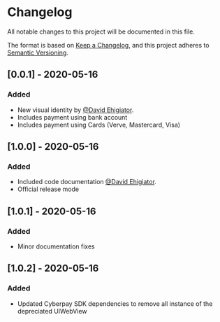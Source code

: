 # Changelog
All notable changes to this project will be documented in this file.

The format is based on [Keep a Changelog](https://keepachangelog.com/en/1.0.0/),
and this project adheres to [Semantic Versioning](https://semver.org/spec/v2.0.0.html).


## [0.0.1] - 2020-05-16
### Added
- New visual identity by [@David Ehigiator](https://github.com/davidehigiator).
- Includes payment using bank account
- Includes payment using Cards (Verve, Mastercard, Visa)

## [1.0.0] - 2020-05-16
### Added
- Included code documentation [@David Ehigiator](https://github.com/davidehigiator).
- Official release mode

## [1.0.1] - 2020-05-16
### Added
- Minor documentation fixes


## [1.0.2] - 2020-05-16
### Added
- Updated Cyberpay SDK dependencies to remove all instance of the depreciated UIWebView